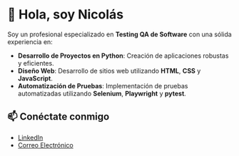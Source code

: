 
# 👋 Hola, soy Nicolás

Soy un profesional especializado en **Testing QA de Software** con una sólida experiencia en:

- **Desarrollo de Proyectos en Python**: Creación de aplicaciones robustas y eficientes.
- **Diseño Web**: Desarrollo de sitios web utilizando **HTML**, **CSS** y **JavaScript**.
- **Automatización de Pruebas**: Implementación de pruebas automatizadas utilizando **Selenium**, **Playwright** y **pytest**.

## 📫 Conéctate conmigo

- [LinkedIn](https://www.linkedin.com/in/nicolasgonzalez15/)
- [Correo Electrónico](mailto:nicolas.gonzalez15@gmail.com)

<!--
**nicolasgonzalez15/nicolasgonzalez15** is a ✨ _special_ ✨ repository because its `README.md` (this file) appears on your GitHub profile.

Here are some ideas to get you started:

- 🔭 I’m currently working on ...
- 🌱 I’m currently learning ...
- 👯 I’m looking to collaborate on ...
- 🤔 I’m looking for help with ...
- 💬 Ask me about ...
- 📫 How to reach me: ...
- 😄 Pronouns: ...
- ⚡ Fun fact: ...
-->
